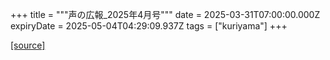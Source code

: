 +++
title = """声の広報_2025年4月号"""
date = 2025-03-31T07:00:00.000Z
expiryDate = 2025-05-04T04:29:09.937Z
tags = ["kuriyama"]
+++


[[source]](https://www.town.kuriyama.hokkaido.jp/site/koho/31463.html)
